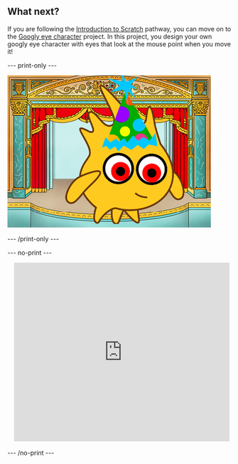 ## What next?

If you are following the [Introduction to Scratch](https://projects.raspberrypi.org/en/pathways/scratch-intro) pathway, you can move on to the [Googly eye character](https://projects.raspberrypi.org/en/projects/googly-eye-character) project. In this project, you design your own googly eye character with eyes that look at the mouse point when you move it!

--- print-only ---

![Googly eye character title page](images/googly-eye-character.png)

--- /print-only ---

--- no-print ---

<div class="scratch-preview" style="margin-left: 15px;">
  <iframe allowtransparency="true" width="485" height="402" src="https://scratch.mit.edu/projects/embed/495141114/?autostart=false" frameborder="0"></iframe>
</div>

--- /no-print ---
